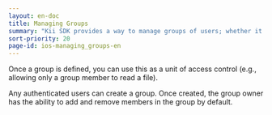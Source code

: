 ```yaml
---
layout: en-doc
title: Managing Groups
summary: "Kii SDK provides a way to manage groups of users; whether it's for sharing pictures or for group chatting, you can leverage this functionality to easily create fun, social applications."
sort-priority: 20
page-id: ios-managing_groups-en
---
```

Once a group is defined, you can use this as a unit of access control (e.g., allowing only a group member to read a file).

Any authenticated users can create a group.  Once created, the group owner has the ability to add and remove members in the group by default.
